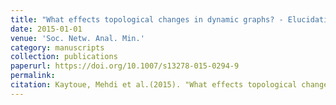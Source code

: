 ```yaml
---
title: "What effects topological changes in dynamic graphs? - Elucidating relationships between vertex attributes and the graph structure"
date: 2015-01-01
venue: 'Soc. Netw. Anal. Min.'
category: manuscripts
collection: publications
paperurl: https://doi.org/10.1007/s13278-015-0294-9
permalink: 
citation: Kaytoue, Mehdi et al.(2015). "What effects topological changes in dynamic graphs? - Elucidating relationships between vertex attributes and the graph structure". Soc. Netw. Anal. Min.. 5(1).
---
```

